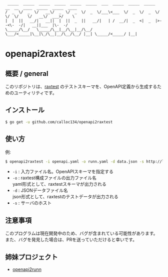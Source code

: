 ```
 _____  _____  _____  _____  _____  _____  ___  _____  _____  _____  __  __  ____  _____  _____  ____ 
/  _  \/  _  \/   __\/  _  \/  _  \/  _  \/___\<___  \/  _  \/  _  \/  \/  \/    \/   __\/  ___>/    \
|  |  ||   __/|   __||  |  ||  _  ||   __/|   | /  __/|  _  <|  _  |>-    -<\-  -/|   __||___  |\-  -/
\_____/\__/   \_____/\__|__/\__|__/\__/   \___/<_____|\__|\_/\__|__/\__/\__/ |__| \_____/<_____/ |__| 

```
# openapi2raxtest

## 概要 / general

このリポジトリは、[raxtest](https://github.com/calloc134/raxtest) のテストスキーマを、OpenAPI定義から生成するためのユーティリティです。

## インストール
```bash
$ go get -u github.com/calloc134/openapi2raxtest
```

## 使い方

例:
```bash
$ openapi2raxtest -i openapi.yaml -o runn.yaml -d data.json -s http://localhost:8080
```

 - `-i` : 入力ファイル名。OpenAPIスキーマを指定する
 - `-o` : raxtest構成ファイルの出力ファイル名  
yaml形式として、raxtestスキーマが出力される
 - `-d` : JSONデータファイル名  
json形式として、raxtestのテストデータが出力される
 - `-s` : サーバのホスト

## 注意事項
このプログラムは現在開発中のため、バグが含まれている可能性があります。  
また、バグを発見した場合は、PRを送っていただけると幸いです。

## 姉妹プロジェクト
 - [openapi2runn](https://github.com/calloc134/openapi2runn)